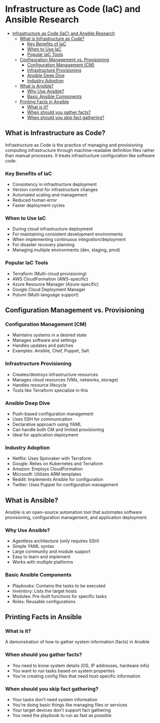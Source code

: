 

# Infrastructure as Code (IaC) and Ansible Research

- [Infrastructure as Code (IaC) and Ansible Research](#infrastructure-as-code-iac-and-ansible-research)
  - [What is Infrastructure as Code?](#what-is-infrastructure-as-code)
    - [Key Benefits of IaC](#key-benefits-of-iac)
    - [When to Use IaC](#when-to-use-iac)
    - [Popular IaC Tools](#popular-iac-tools)
  - [Configuration Management vs. Provisioning](#configuration-management-vs-provisioning)
    - [Configuration Management (CM)](#configuration-management-cm)
    - [Infrastructure Provisioning](#infrastructure-provisioning)
    - [Ansible Deep Dive](#ansible-deep-dive)
    - [Industry Adoption](#industry-adoption)
  - [What is Ansible?](#what-is-ansible)
    - [Why Use Ansible?](#why-use-ansible)
    - [Basic Ansible Components](#basic-ansible-components)
  - [Printing Facts in Ansible](#printing-facts-in-ansible)
    - [What is it?](#what-is-it)
    - [When should you gather facts?](#when-should-you-gather-facts)
    - [When should you skip fact gathering?](#when-should-you-skip-fact-gathering)


## What is Infrastructure as Code?
Infrastructure as Code is the practice of managing and provisioning computing infrastructure through machine-readable definition files rather than manual processes. It treats infrastructure configuration like software code.

### Key Benefits of IaC
- Consistency in infrastructure deployment
- Version control for infrastructure changes
- Automated scaling and management
- Reduced human error
- Faster deployment cycles
  

### When to Use IaC
- During cloud infrastructure deployment
- For maintaining consistent development environments
- When implementing continuous integration/deployment
- For disaster recovery planning
- Managing multiple environments (dev, staging, prod)

### Popular IaC Tools
- Terraform (Multi-cloud provisioning)
- AWS CloudFormation (AWS-specific)
- Azure Resource Manager (Azure-specific)
- Google Cloud Deployment Manager
- Pulumi (Multi-language support)

## Configuration Management vs. Provisioning

### Configuration Management (CM)
- Maintains systems in a desired state
- Manages software and settings
- Handles updates and patches
- Examples: Ansible, Chef, Puppet, Salt

### Infrastructure Provisioning
- Creates/destroys infrastructure resources
- Manages cloud resources (VMs, networks, storage)
- Handles resource lifecycle
- Tools like Terraform specialize in this

### Ansible Deep Dive
- Push-based configuration management
- Uses SSH for communication
- Declarative approach using YAML
- Can handle both CM and limited provisioning
- Ideal for application deployment

### Industry Adoption
- Netflix: Uses Spinnaker with Terraform
- Google: Relies on Kubernetes and Terraform
- Amazon: Employs CloudFormation
- Microsoft: Utilizes ARM templates
- Reddit: Implements Ansible for configuration
- Twitter: Uses Puppet for configuration management


## What is Ansible?
Ansible is an open-source automation tool that automates software provisioning, configuration management, and application deployment.

### Why Use Ansible?
- Agentless architecture (only requires SSH)
- Simple YAML syntax
- Large community and module support
- Easy to learn and implement
- Works with multiple platforms

### Basic Ansible Components
- Playbooks: Contains the tasks to be executed
- Inventory: Lists the target hosts
- Modules: Pre-built functions for specific tasks
- Roles: Reusable configurations




## Printing Facts in Ansible

### What is it?
A demonstration of how to gather system information (facts) in Ansible

### When should you gather facts?
- You need to know system details (OS, IP addresses, hardware info)
- You want to run tasks based on system properties
- You're creating config files that need host-specific information

### When should you skip fact gathering?
- Your tasks don't need system information
- You're doing basic things like managing files or services
- Your target devices don't support fact gathering
- You need the playbook to run as fast as possible

